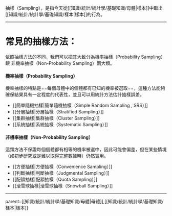 抽樣（Sampling），是指今天從[[知識/統計/統計學/基礎知識/母體|樣本]]中取出[[知識/統計/統計學/基礎知識/樣本|樣本]]的行為。
- - -
# 常見的抽樣方法：
依照抽樣方法的不同，我們可以把其大致分為機率抽樣（Probability Sampling）跟 非機率抽樣（Non-Probability Sampling）兩大類。

#### 機率抽樣（Probability Sampling）
機率抽樣的特點是==每個母體中的個體都有已知的機率被選取==，這種方法能夠確保結果具有一定程度的代表性，並且可以用統計方法估計抽樣誤差。
- [[簡單隨機抽樣|簡單隨機抽樣（Simple Random Sampling , SRS）]]
- [[分層抽樣|分層抽樣（Stratified Sampling）]]
- [[集群抽樣|集群抽樣（Cluster Sampling）]]
- [[系統抽樣|系統抽樣（Systematic Sampling）]]

#### 非機率抽樣（Non-Probability Sampling）
這類方法不保證每個個體都有相等的機率被選中，因此可能會偏差，但在某些情境（如初步研究或是難以取得完整數據時）仍然實用。
- [[方便抽樣|方便抽樣（Convenience Sampling）]]
- [[判斷抽樣|判斷抽樣（Judgmental Sampling）]]
- [[配額抽樣|配額抽樣（Quota Sampling）]]
- [[滾雪球抽樣|滾雪球抽樣（Snowball Sampling）]]
- - -
parent::[[知識/統計/統計學/基礎知識/母體|母體]],[[知識/統計/統計學/基礎知識/樣本|樣本]]